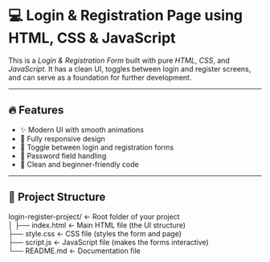 # 💻 Login & Registration Page using HTML, CSS & JavaScript



This is a *Login & Registration Form* built with pure *HTML*, *CSS*, and *JavaScript*. It has a clean UI, toggles between login and register screens, and can serve as a foundation for further development.

---

## 🔥 Features

- ✨ Modern UI with smooth animations
- 📱 Fully responsive design
- 🔁 Toggle between login and registration forms
- 🔐 Password field handling
- 🧠 Clean and beginner-friendly code

---

## 📁 Project Structure

login-register-project/        ← Root folder of your project<br>
│
├── index.html                 ← Main HTML file (the UI structure)<br>
├── style.css                  ← CSS file (styles the form and page)<br>
├── script.js                  ← JavaScript file (makes the forms interactive)<br>
└── README.md                  ← Documentation file 
